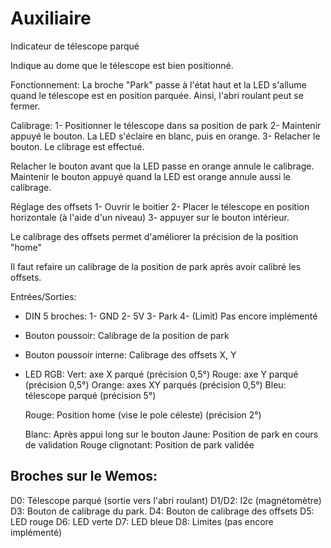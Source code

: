 # Auxiliaire
Indicateur de télescope parqué

Indique au dome que le télescope est bien positionné.

Fonctionnement:
La broche "Park" passe à l'état haut et la LED s'allume quand le télescope est en position parquée.
Ainsi, l'abri roulant peut se fermer.

Calibrage:
1- Positionner le télescope dans sa position de park
2- Maintenir appuyé le bouton. La LED s'éclaire en blanc, puis en orange.
3- Relacher le bouton. Le clibrage est effectué.

Relacher le bouton avant que la LED passe en orange annule le calibrage. Maintenir le bouton appuyé quand la LED est orange annule aussi le calibrage.

Réglage des offsets 
1- Ouvrir le boitier
2- Placer le télescope en position horizontale (à l'aide d'un niveau)
3- appuyer sur le bouton intérieur.

Le calibrage des offsets permet d'améliorer la précision de la position "home"

Il faut refaire un calibrage de la position de park après avoir calibré les offsets.

Entrées/Sorties:
- DIN 5 broches:
	1- GND
	2- 5V
	3- Park
	4- (Limit) Pas encore implémenté
- Bouton poussoir:
	Calibrage de la position de park
- Bouton poussoir interne:
	Calibrage des offsets X, Y
- LED RGB:
	Vert: 	axe X parqué (précision 0,5°)
	Rouge: 	axe Y parqué (précision 0,5°)
	Orange: axes XY parqués (précision 0,5°)
	Bleu:	télescope parqué (précision 5°)

	Rouge: Position home (vise le pole céleste) (précision 2°)

	Blanc: Après appui long sur le bouton
	Jaune: Position de park en cours de validation
	Rouge clignotant: Position de park validée


## Broches sur le Wemos:
D0:	Télescope parqué (sortie vers l'abri roulant)
D1/D2: 	I2c (magnétomètre)
D3:	Bouton de calibrage du park.
D4:	Bouton de calibrage des offsets
D5: 	LED rouge
D6:	LED verte
D7:	LED bleue
D8:	Limites (pas encore implémenté)
